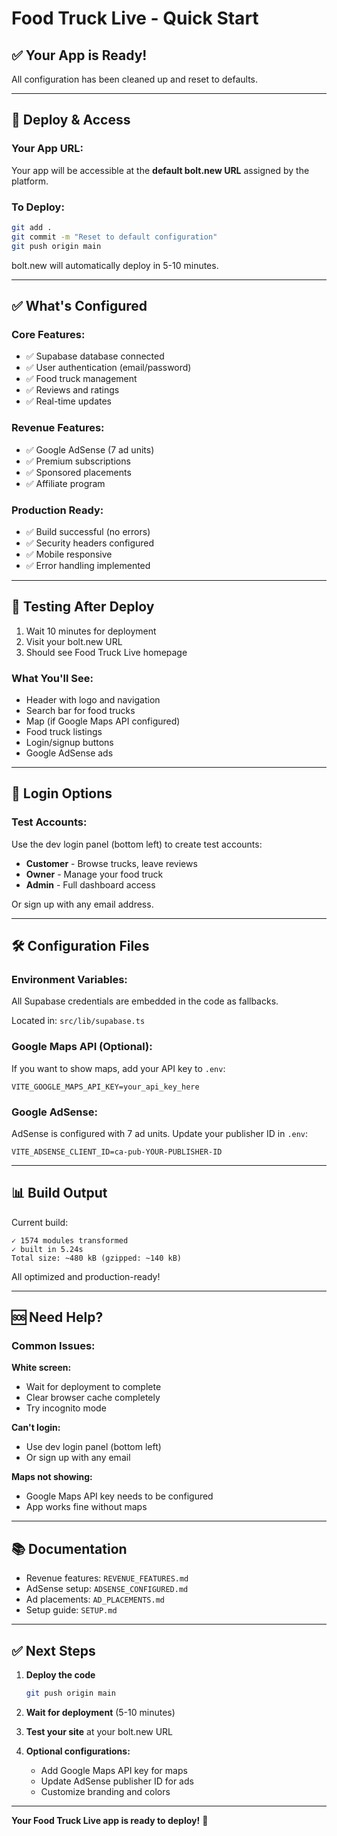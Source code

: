 # Food Truck Live - Quick Start

## ✅ Your App is Ready!

All configuration has been cleaned up and reset to defaults.

---

## 🚀 Deploy & Access

### Your App URL:
Your app will be accessible at the **default bolt.new URL** assigned by the platform.

### To Deploy:
```bash
git add .
git commit -m "Reset to default configuration"
git push origin main
```

bolt.new will automatically deploy in 5-10 minutes.

---

## ✅ What's Configured

### Core Features:
- ✅ Supabase database connected
- ✅ User authentication (email/password)
- ✅ Food truck management
- ✅ Reviews and ratings
- ✅ Real-time updates

### Revenue Features:
- ✅ Google AdSense (7 ad units)
- ✅ Premium subscriptions
- ✅ Sponsored placements
- ✅ Affiliate program

### Production Ready:
- ✅ Build successful (no errors)
- ✅ Security headers configured
- ✅ Mobile responsive
- ✅ Error handling implemented

---

## 📱 Testing After Deploy

1. Wait 10 minutes for deployment
2. Visit your bolt.new URL
3. Should see Food Truck Live homepage

### What You'll See:
- Header with logo and navigation
- Search bar for food trucks
- Map (if Google Maps API configured)
- Food truck listings
- Login/signup buttons
- Google AdSense ads

---

## 🔑 Login Options

### Test Accounts:
Use the dev login panel (bottom left) to create test accounts:

- **Customer** - Browse trucks, leave reviews
- **Owner** - Manage your food truck
- **Admin** - Full dashboard access

Or sign up with any email address.

---

## 🛠️ Configuration Files

### Environment Variables:
All Supabase credentials are embedded in the code as fallbacks.

Located in: `src/lib/supabase.ts`

### Google Maps API (Optional):
If you want to show maps, add your API key to `.env`:
```
VITE_GOOGLE_MAPS_API_KEY=your_api_key_here
```

### Google AdSense:
AdSense is configured with 7 ad units.
Update your publisher ID in `.env`:
```
VITE_ADSENSE_CLIENT_ID=ca-pub-YOUR-PUBLISHER-ID
```

---

## 📊 Build Output

Current build:
```
✓ 1574 modules transformed
✓ built in 5.24s
Total size: ~480 kB (gzipped: ~140 kB)
```

All optimized and production-ready!

---

## 🆘 Need Help?

### Common Issues:

**White screen:**
- Wait for deployment to complete
- Clear browser cache completely
- Try incognito mode

**Can't login:**
- Use dev login panel (bottom left)
- Or sign up with any email

**Maps not showing:**
- Google Maps API key needs to be configured
- App works fine without maps

---

## 📚 Documentation

- Revenue features: `REVENUE_FEATURES.md`
- AdSense setup: `ADSENSE_CONFIGURED.md`
- Ad placements: `AD_PLACEMENTS.md`
- Setup guide: `SETUP.md`

---

## ✅ Next Steps

1. **Deploy the code**
   ```bash
   git push origin main
   ```

2. **Wait for deployment** (5-10 minutes)

3. **Test your site** at your bolt.new URL

4. **Optional configurations:**
   - Add Google Maps API key for maps
   - Update AdSense publisher ID for ads
   - Customize branding and colors

---

**Your Food Truck Live app is ready to deploy!** 🚀
